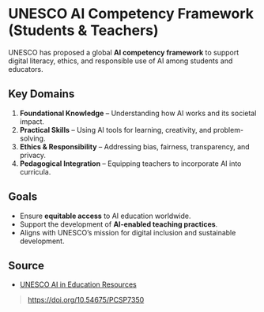 # UNESCO AI Competency Framework (Students & Teachers)

UNESCO has proposed a global **AI competency framework** to support digital literacy, ethics, and responsible use of AI among students and educators.

## Key Domains
1. **Foundational Knowledge** – Understanding how AI works and its societal impact.
2. **Practical Skills** – Using AI tools for learning, creativity, and problem-solving.
3. **Ethics & Responsibility** – Addressing bias, fairness, transparency, and privacy.
4. **Pedagogical Integration** – Equipping teachers to incorporate AI into curricula.

## Goals
- Ensure **equitable access** to AI education worldwide.
- Support the development of **AI-enabled teaching practices**.
- Aligns with UNESCO’s mission for digital inclusion and sustainable development.

## Source
- [UNESCO AI in Education Resources](https://unesdoc.unesco.org/)
> https://doi.org/10.54675/PCSP7350

